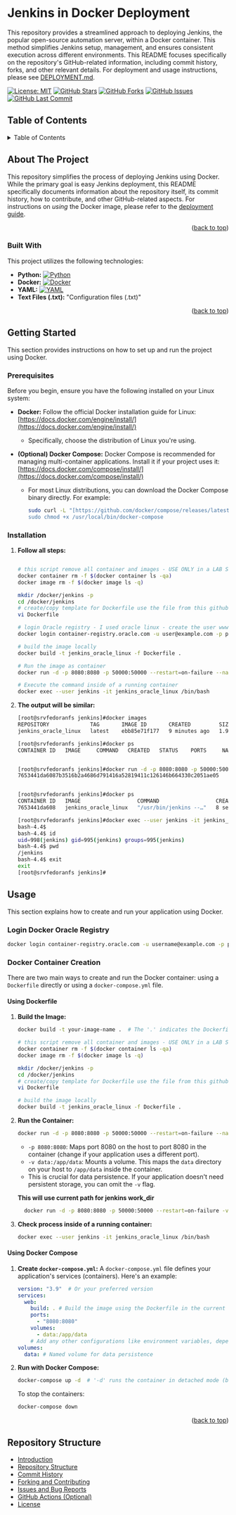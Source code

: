 # Jenkins in Docker Deployment

This repository provides a streamlined approach to deploying Jenkins, the popular open-source automation server, within a Docker container.  This method simplifies Jenkins setup, management, and ensures consistent execution across different environments.  This README focuses specifically on the repository's GitHub-related information, including commit history, forks, and other relevant details.  For deployment and usage instructions, please see [DEPLOYMENT.md](DEPLOYMENT.md).

[![License: MIT](https://img.shields.io/badge/License-MIT-yellow.svg)](https://opensource.org/licenses/MIT)
[![GitHub Stars](https://img.shields.io/github/stars/rochaandre/jenkins)](https://github.com/rochaandre/jenkins/stargazers)
[![GitHub Forks](https://img.shields.io/github/forks/rochaandre/jenkins)](https://github.com/rochaandre/jenkins/network/members)
[![GitHub Issues](https://img.shields.io/github/issues/rochaandre/jenkins)](https://img.shields.io/github/issues/rochaandre/jenkins/issues)
[![GitHub Last Commit](https://img.shields.io/github/last-commit/rochaandre/jenkins)](https://github.com/rochaandre/jenkins/commits/main)

## Table of Contents


<!-- TABLE OF CONTENTS -->
<details>
  <summary>Table of Contents</summary>
  <ol>
    <li>
      <a href="#about-the-project">About The Project</a>
      <ul>
        <li><a href="#built-with">Built With</a></li>
      </ul>
    </li>
    <li>
      <a href="#getting-started">Getting Started</a>
      <ul>
        <li><a href="#prerequisites">Prerequisites</a></li>
        <li><a href="#installation">Installation</a></li>
      </ul>
    </li>
    <li><a href="#usage">Usage</a></li>
    <li><a href="#roadmap">Roadmap</a></li>
    <li><a href="#contributing">Contributing</a></li>
    <li><a href="#license">License</a></li>
    <li><a href="#contact">Contact</a></li>
    <li><a href="#acknowledgments">Acknowledgments</a></li>
  </ol>
</details>


<!-- ABOUT THE PROJECT -->
## About The Project

This repository simplifies the process of deploying Jenkins using Docker.  While the primary goal is easy Jenkins deployment, this README specifically documents information about the repository itself, its commit history, how to contribute, and other GitHub-related aspects.  For instructions on *using* the Docker image, please refer to the [deployment guide](DEPLOYMENT.md).

<p align="right">(<a href="#readme-top">back to top</a>)</p>

### Built With

This project utilizes the following technologies:

*   **Python:** [![Python](https://img.shields.io/badge/Python-3776AB?logo=python&logoColor=white)](https://www.python.org/)
*   **Docker:** [![Docker](https://img.shields.io/badge/Docker-2496ED?logo=docker&logoColor=white)](https://www.docker.com/)
*   **YAML:** [![YAML](https://img.shields.io/badge/YAML-CB8112?logo=yaml&logoColor=white)](https://yaml.org/)
*   **Text Files (.txt):**   "Configuration files (.txt)"


<p align="right">(<a href="#readme-top">back to top</a>)</p>

## Getting Started

This section provides instructions on how to set up and run the project using Docker.

### Prerequisites

Before you begin, ensure you have the following installed on your Linux system:

*   **Docker:**  Follow the official Docker installation guide for Linux: [https://docs.docker.com/engine/install/](https://docs.docker.com/engine/install/)
    *   Specifically, choose the distribution of Linux you're using.
*   **(Optional) Docker Compose:** Docker Compose is recommended for managing multi-container applications. Install it if your project uses it: [https://docs.docker.com/compose/install/](https://docs.docker.com/compose/install/)

    *   For most Linux distributions, you can download the Docker Compose binary directly. For example:
        ```bash
        sudo curl -L "[https://github.com/docker/compose/releases/latest/download/docker-compose-$(uname](https://www.google.com/search?q=https://github.com/docker/compose/releases/latest/download/docker-compose-%24(uname) -s)-$(uname -m)" -o /usr/local/bin/docker-compose
        sudo chmod +x /usr/local/bin/docker-compose
        ```

### Installation

1.  **Follow all steps:**

    ```bash

    # this script remove all container and images - USE ONLY in a LAB SYSTEM.
    docker container rm -f $(docker container ls -qa)
    docker image rm -f $(docker image ls -q)

    mkdir /docker/jenkins -p
    cd /docker/jenkins
    # create/copy template for Dockerfile use the file from this github
    vi Dockerfile

    # login Oracle registry - I used oracle linux - create the user www.oracle.com - register
    docker login container-registry.oracle.com -u user@example.com -p passforthisuser

    # build the image locally
    docker build -t jenkins_oracle_linux -f Dockerfile .

    # Run the image as container
    docker run -d -p 8080:8080 -p 50000:50000 --restart=on-failure --name jenkins_oracle_linux jenkins_oracle_linux 

    # Execute the command inside of a running container
    docker exec --user jenkins -it jenkins_oracle_linux /bin/bash 

    ```

2.  **The output will be similar:** 

    ```bash
    [root@srvfedoranfs jenkins]#docker images
    REPOSITORY             TAG       IMAGE ID       CREATED         SIZE
    jenkins_oracle_linux   latest    ebb85e71f177   9 minutes ago   1.92GB

    [root@srvfedoranfs jenkins]#docker ps 
    CONTAINER ID   IMAGE     COMMAND   CREATED   STATUS    PORTS     NAMES


    [root@srvfedoranfs jenkins]#docker run -d -p 8080:8080 -p 50000:50000 --restart=on-failure --name jenkins_oracle_linux jenkins_oracle_linux
    7653441da6087b3516b2a4686d791416a52819411c126146b664330c2051ae05


    [root@srvfedoranfs jenkins]#docker ps 
    CONTAINER ID   IMAGE                  COMMAND                  CREATED         STATUS         PORTS                                              NAMES
    7653441da608   jenkins_oracle_linux   "/usr/bin/jenkins --…"   8 seconds ago   Up 7 seconds   0.0.0.0:8080->8080/tcp, 0.0.0.0:50000->50000/tcp   jenkins_oracle_linux

    [root@srvfedoranfs jenkins]#docker exec --user jenkins -it jenkins_oracle_linux /bin/bash 
    bash-4.4$ 
    bash-4.4$ id
    uid=998(jenkins) gid=995(jenkins) groups=995(jenkins)
    bash-4.4$ pwd
    /jenkins
    bash-4.4$ exit
    exit
    [root@srvfedoranfs jenkins]#
    ```

## Usage

This section explains how to create and run your application using Docker.

### Login Docker Oracle Registry
  ```bash
docker login container-registry.oracle.com -u username@example.com -p passwordforthisusername
```
### Docker Container Creation

There are two main ways to create and run the Docker container: using a `Dockerfile` directly or using a `docker-compose.yml` file.

#### Using Dockerfile

1.  **Build the Image:**

    ```bash
    docker build -t your-image-name .  # The '.' indicates the Dockerfile is in the current directory

    # this script remove all container and images - USE ONLY in a LAB SYSTEM.
    docker container rm -f $(docker container ls -qa)
    docker image rm -f $(docker image ls -q)

    mkdir /docker/jenkins -p
    cd /docker/jenkins
    # create/copy template for Dockerfile use the file from this github
    vi Dockerfile

    # build the image locally
    docker build -t jenkins_oracle_linux -f Dockerfile .
    
    ```
 

2.  **Run the Container:**

    ```bash
    docker run -d -p 8080:8080 -p 50000:50000 --restart=on-failure --name jenkins_oracle_linux jenkins_oracle_linux 
    ```

    *   `-p 8080:8080`: Maps port 8080 on the host to port 8080 in the container (change if your application uses a different port).
    *   `-v data:/app/data`: Mounts a volume. This maps the `data` directory on your host to `/app/data` inside the container.
    *   This is crucial for data persistence.  If your application doesn't need persistent storage, you can omit the `-v` flag.
  

    **This will use current path for jenkins work_dir** 

    ```bash
      docker run -d -p 8080:8080 -p 50000:50000 --restart=on-failure -v /docker/jenkins:/jenkins --name jenkins jenk 
    ```

3.  **Check process inside of a running container:**

    ```bash
    docker exec --user jenkins -it jenkins_oracle_linux /bin/bash 
    ```



#### Using Docker Compose

1.  **Create `docker-compose.yml`:**  A `docker-compose.yml` file defines your application's services (containers).  Here's an example:

    ```yaml
    version: "3.9"  # Or your preferred version
    services:
      web:
        build: . # Build the image using the Dockerfile in the current directory
        ports:
          - "8080:8080"
        volumes:
          - data:/app/data
        # Add any other configurations like environment variables, depends_on, etc.
    volumes:
      data: # Named volume for data persistence
    ```

2.  **Run with Docker Compose:**

    ```bash
    docker-compose up -d  # '-d' runs the container in detached mode (background)
    ```

    To stop the containers:

    ```bash
    docker-compose down
    ```



<p align="right">(<a href="#readme-top">back to top</a>)</p>


## Repository Structure

- [Introduction](#introduction)
- [Repository Structure](#repository-structure)
- [Commit History](#commit-history)
- [Forking and Contributing](#forking-and-contributing)
- [Issues and Bug Reports](#issues-and-bug-reports)
- [GitHub Actions (Optional)](#github-actions-optional)
- [License](#license)
